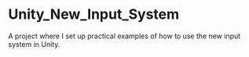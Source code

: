 # Unity_New_Input_System
A project where I set up practical examples of how to use the new input system in Unity.
